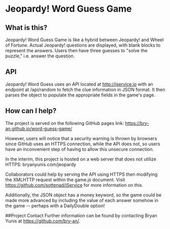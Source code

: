 # Jeopardy! Word Guess Game

## What is this?
Jeopardy! Word Guess Game is like a hybrid between Jeopardy! and Wheel of Fortune. Actual Jeopardy! questions are displayed, with blank blocks to represent the answers. Users then have three guesses to "solve the puzzle," i.e. answer the question. 

## API
Jeopardy! Word Guess uses an API located at http://jservice.io with an endpoint at /api/random to fetch the clue information in JSON format. It then parses the object to populate the appropriate fields in the game's page. 

## How can I help?
The project is served on the following GitHub pages link: https://bry-an.github.io/word-guess-game/

However, users will notice that a security warning is thrown by browsers since GitHub uses an HTTPS connection, while the API does not, so users have an inconvenient step of having to allow this unsecure connection. 

In the interim, this project is hosted on a web server that does not utilize HTTPS: bryanyunis.com/jeopardy

Collaborators could help by serving the API using HTTPS then modifying the XMLHTTP request within the game.js document. Visit https://github.com/sottenad/jService for more information on this. 

Additionally, the JSON object has a money keyword, so the game could be made more advanced by including the value of each answer somehow in the game -- perhaps with a DailyDouble option!

##Project Contact
Further information can be found by contacting Bryan Yunis at https://github.com/bry-an/. 
